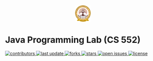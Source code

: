 <p align="center">
  <img src="https://github.com/SahilAli8808/kmclu-placement-cell/blob/dev/assets/img/logo.png" width="10%" alt='KMCLU Logo'> 
</p>
<!-- Table of Contents -->

# Java Programming Lab (CS 552)

<!-- Badges -->
<p>
    <a href="https://github.com/SubhanRaj/java-programming-lab/graphs/contributors">
        <img src="https://img.shields.io/github/contributors/SubhanRaj/java-programming-lab" alt="contributors" />
    </a>
    <a href="">
        <img src="https://img.shields.io/github/last-commit/SubhanRaj/java-programming-lab" alt="last update" />
    </a>
    <a href="https://github.com/SubhanRaj/java-programming-lab/network/members">
        <img src="https://img.shields.io/github/forks/SubhanRaj/java-programming-lab" alt="forks" />
    </a>
    <a href="https://github.com/SubhanRaj/java-programming-lab/stargazers">
        <img src="https://img.shields.io/github/stars/SubhanRaj/java-programming-lab" alt="stars" />
    </a>
    <a href="https://github.com/SubhanRaj/java-programming-lab/issues/">
        <img src="https://img.shields.io/github/issues/SubhanRaj/java-programming-lab" alt="open issues" />
    </a>
    <a href="https://github.com/SubhanRaj/java-programming-lab/blob/main/licence">
        <img src="https://img.shields.io/github/license/SubhanRaj/java-programming-lab" alt="license" />
    </a>
</p>
